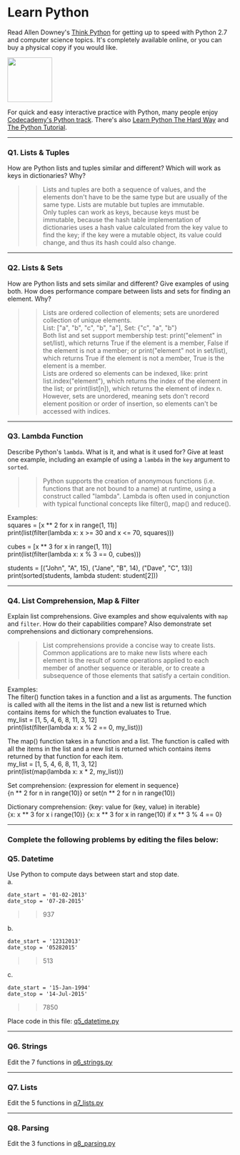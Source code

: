 # Learn Python

Read Allen Downey's [Think Python](http://www.greenteapress.com/thinkpython/) for getting up to speed with Python 2.7 and computer science topics. It's completely available online, or you can buy a physical copy if you would like.

<a href="http://www.greenteapress.com/thinkpython/"><img src="img/think_python.png" style="width: 100px;" target="_blank"></a>

For quick and easy interactive practice with Python, many people enjoy [Codecademy's Python track](http://www.codecademy.com/en/tracks/python). There's also [Learn Python The Hard Way](http://learnpythonthehardway.org/book/) and [The Python Tutorial](https://docs.python.org/2/tutorial/).

---

### Q1. Lists &amp; Tuples

How are Python lists and tuples similar and different? Which will work as keys in dictionaries? Why?

>> Lists and tuples are both a sequence of values, and the elements don't have to be the same type but are usually of the same type. Lists are mutable but tuples are immutable.  
Only tuples can work as keys, because keys must be immutable, because the hash table implementation of dictionaries uses a hash value calculated from the key value to find the key; if the key were a mutable object, its value could change, and thus its hash could also change.

---

### Q2. Lists &amp; Sets

How are Python lists and sets similar and different? Give examples of using both. How does performance compare between lists and sets for finding an element. Why?

>> Lists are ordered collection of elements; sets are unordered collection of unique elements.  
List: ["a", "b", "c", "b", "a"], Set: {"c", "a", "b"}  
Both list and set support membership test: print("element" in set/list), which returns True if the element is a member, False if the element is not a member; or print("element" not in set/list), which returns True if the element is not a member, True is the element is a member.  
Lists are ordered so elements can be indexed, like: print list.index("element"), which returns the index of the element in the list; or print(list[n]), which returns the element of index n. However, sets are unordered, meaning sets don't record element position or order of insertion, so elements can't be accessed with indices.

---

### Q3. Lambda Function

Describe Python's `lambda`. What is it, and what is it used for? Give at least one example, including an example of using a `lambda` in the `key` argument to `sorted`.

>> Python supports the creation of anonymous functions (i.e. functions that are not bound to a name) at runtime, using a construct called "lambda". Lambda is often used in conjunction with typical functional concepts like filter(), map() and reduce().  
  
Examples:  
squares = [x ** 2 for x in range(1, 11)]  
print(list(filter(lambda x: x >= 30 and x <= 70, squares)))  
  
cubes = [x ** 3 for x in range(1, 11)]  
print(list(filter(lambda x: x % 3 == 0, cubes)))  
  
students = [("John", "A", 15), ("Jane", "B", 14), ("Dave", "C", 13)]  
print(sorted(students, lambda student: student[2]))

---

### Q4. List Comprehension, Map &amp; Filter

Explain list comprehensions. Give examples and show equivalents with `map` and `filter`. How do their capabilities compare? Also demonstrate set comprehensions and dictionary comprehensions.

>> List comprehensions provide a concise way to create lists. Common applications are to make new lists where each element is the result of some operations applied to each member of another sequence or iterable, or to create a subsequence of those elements that satisfy a certain condition.  
  
Examples:  
The filter() function takes in a function and a list as arguments. The function is called with all the items in the list and a new list is returned which contains items for which the function evaluates to True.  
my_list = [1, 5, 4, 6, 8, 11, 3, 12]  
print(list(filter(lambda x: x % 2 == 0, my_list)))  
  
The map() function takes in a function and a list. The function is called with all the items in the list and a new list is returned which contains items returned by that function for each item.  
my_list = [1, 5, 4, 6, 8, 11, 3, 12]  
print(list(map(lambda x: x * 2, my_list)))  
  
Set comprehension: {expression for element in sequence}  
{n ** 2 for n in range(10)} or set(n ** 2 for n in range(10))  
  
Dictionary comprehension: {key: value for (key, value) in iterable}  
{x: x ** 3 for x i range(10)}
{x: x ** 3 for x in range(10) if x ** 3 % 4 == 0}

---

### Complete the following problems by editing the files below:

### Q5. Datetime
Use Python to compute days between start and stop date.   
a.  

```
date_start = '01-02-2013'    
date_stop = '07-28-2015'
```

>> 937

b.  
```
date_start = '12312013'  
date_stop = '05282015'  
```

>> 513

c.  
```
date_start = '15-Jan-1994'      
date_stop = '14-Jul-2015'  
```

>> 7850

Place code in this file: [q5_datetime.py](python/q5_datetime.py)

---

### Q6. Strings
Edit the 7 functions in [q6_strings.py](python/q6_strings.py)

---

### Q7. Lists
Edit the 5 functions in [q7_lists.py](python/q7_lists.py)

---

### Q8. Parsing
Edit the 3 functions in [q8_parsing.py](python/q8_parsing.py)





